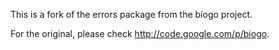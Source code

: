 This is a fork of the errors package from the bíogo project.

For the original, please check http://code.google.com/p/biogo.
